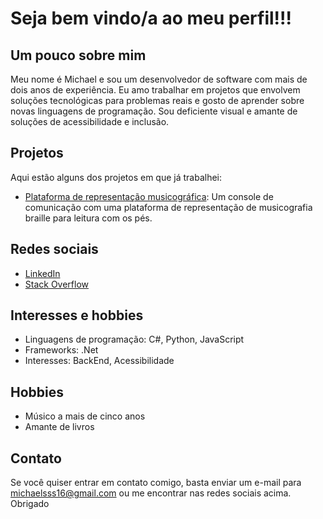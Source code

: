# Seja bem vindo/a ao meu perfil!!!

## Um pouco sobre mim
Meu nome é Michael e sou um  desenvolvedor de software com mais de dois  anos de experiência. Eu amo trabalhar em projetos que envolvem soluções tecnológicas para problemas reais e gosto de aprender sobre novas linguagens de programação. Sou deficiente visual e amante de soluções de acessibilidade e inclusão.

## Projetos

Aqui estão alguns dos projetos em que já trabalhei:

- [Plataforma de representação musicográfica](https://github.com/michaelsss16/PFC---Musicografia): Um console de comunicação com uma plataforma de representação de musicografia braille para leitura com os pés.

## Redes sociais

- [LinkedIn](https://www.linkedin.com/in/michael-s-209b0b114)
- [Stack Overflow]( https://stackoverflow.com/users/21036438/michael-silva)

## Interesses e hobbies

- Linguagens de programação: C#, Python, JavaScript
- Frameworks: .Net
- Interesses: BackEnd, Acessibilidade

## Hobbies
- Músico a mais de cinco anos
- Amante de livros
## Contato

Se você quiser entrar em contato comigo, basta enviar um e-mail para michaelsss16@gmail.com  ou me encontrar nas redes sociais acima. Obrigado